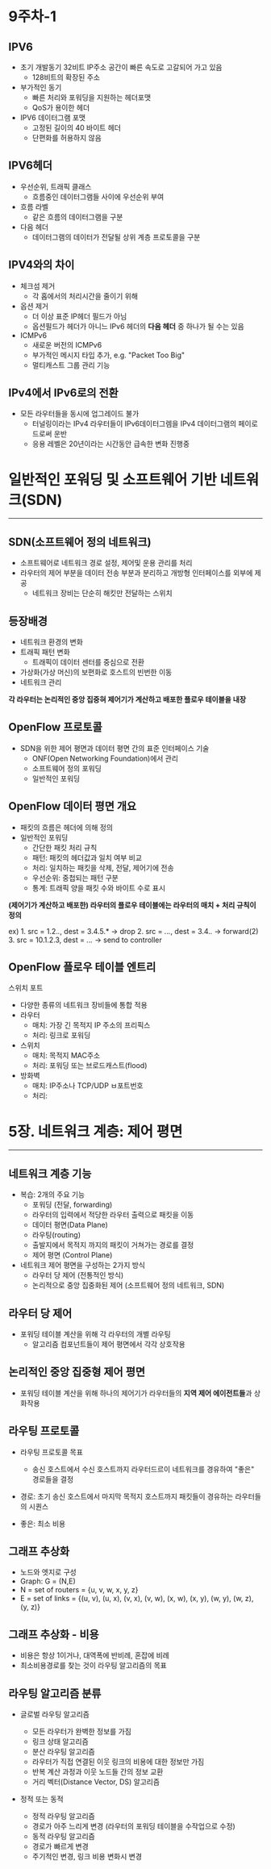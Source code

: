 9주차-1
=======

IPV6
----

-	초기 개발동기 32비트 IP주소 공간이 빠른 속도로 고갈되어 가고 있음
	-	128비트의 확장된 주소
-	부가적인 동기
	-	빠른 처리와 포워딩을 지원하는 헤더포맷
	-	QoS가 용이한 헤더
-	IPV6 데이터그램 포맷
	-	고정된 길이의 40 바이트 헤더
	-	단편화를 허용하지 않음

IPV6헤더
--------

-	우선순위, 트래픽 클래스
	-	흐름중인 데이터그램들 사이에 우선순위 부여
-	흐름 라벨
	-	같은 흐름의 데이터그램을 구분
-	다음 헤더
	-	데이터그램의 데이터가 전달될 상위 계층 프로토콜을 구분

IPV4와의 차이
-------------

-	체크섬 제거
	-	각 홉에서의 처리시간을 줄이기 위해
-	옵션 제거
	-	더 이상 표준 IP헤더 필드가 아님
	-	옵션필드가 헤더가 아니느 IPv6 헤더의 **다음 헤더** 중 하나가 될 수는 있음
-	ICMPv6
	-	새로운 버전의 ICMPv6
	-	부가적인 메시지 타입 추가, e.g. "Packet Too Big"
	-	멀티캐스트 그룹 관리 기능

IPv4에서 IPv6로의 전환
----------------------

-	모든 라우터들을 동시에 업그레이드 불가
	-	터널링이라는 IPv4 라우터들이 IPv6데이터그렘을 IPv4 데이터그램의 페이로드로써 운반
	-	응용 레벨은 20년이라는 시간동안 급속한 변화 진행중  

일반적인 포워딩 및 소프트웨어 기반 네트워크(SDN)
================================================

---

SDN(소프트웨어 정의 네트워크)
-----------------------------

-	소프트웨어로 네트워크 경로 설정, 제어및 운용 관리를 처리
-	라우터의 제어 부분을 데이터 전송 부분과 분리하고 개방형 인터페이스를 외부에 제공
	-	네트워크 장비는 단순히 해킷만 전달하는 스위치

등장배경
--------

-	네트워크 환경의 변화
-	트래픽 패턴 변화
	-	트래픽이 데이터 센터를 중심으로 전환
-	가상화(가상 머신)의 보편화로 호스트의 빈번한 이동
-	네트워크 관리

**각 라우터는 논리적인 중앙 집중혀 제어기가 계산하고 배포한 플로우 테이블을 내장**

OpenFlow 프로토콜
-----------------

-	SDN을 위한 제어 평면과 데이터 평면 간의 표준 인터페이스 기술
	-	ONF(Open Networking Foundation)에서 관리
	-	소프트웨어 정의 포워딩
	-	일반적인 포워딩

OpenFlow 데이터 평면 개요
-------------------------

-	패킷의 흐름은 헤더에 의해 정의
-	일반적인 포워딩
	-	간단한 패킷 처리 규칙
	-	패턴: 패킷의 헤더값과 일치 여부 비교
	-	처리: 일치하는 패킷을 삭제, 전달, 제어기에 전송
	-	우선순위: 중첩되는 패턴 구분
	-	통계: 트래픽 양을 패킷 수와 바이트 수로 표시

**(제어기가 계산하고 배포한) 라우터의 플로우 테이블에는 라우터의 매치 + 처리 규칙이 정의**

ex) 1. src = 1.2.*.*, dest = 3.4.5.* -> drop 2. src = *.*.*.*, dest = 3.4.*.* -> forward(2) 3. src = 10.1.2.3, dest = *.*.*.* -> send to controller

OpenFlow 플로우 테이블 엔트리
-----------------------------

스위치 포트

-	다양한 종류의 네트워크 장비들에 통합 적용
-	라우터
	-	매치: 가장 긴 목적지 IP 주소의 프리픽스
	-	처리: 링크로 포워딩
-	스위치
	-	매치: 목적지 MAC주소
	-	처리: 포워딩 또는 브로드캐스트(flood)
-	방화벽
	-	매치: IP주소나 TCP/UDP ㅂ포트번호
	-	처리:

5장. 네트워크 계층: 제어 평면
=============================

---

네트워크 계층 기능
------------------

-	복습: 2개의 주요 기능
	-	포워딩 (전달, forwarding)
	-	라우터의 입력에서 적당한 라우터 출력으로 패킷을 이동
	-	데이터 평면(Data Plane)
	-	라우팅(routing)
	-	출발지에서 목적지 까지의 패킷이 거쳐가는 경로를 결정
	-	제어 평면 (Control Plane)
-	네트워크 제어 평면을 구성하는 2가지 방식
	-	라우터 당 제어 (전통적인 방식)
	-	논리적으로 중앙 집중화된 제어 (소프트웨어 정의 네트워크, SDN)

라우터 당 제어
--------------

-	포워딩 테이블 계산을 위해 각 라우터의 개별 라우팅
	-	알고리즘 컴포넌트들이 제어 평면에서 각각 상호작용

논리적인 중앙 집중형 제어 평면
------------------------------

-	포워딩 테이블 계산을 위해 하나의 제어기가 라우터들의 **지역 제어 에이전트들**과 상화작용

라우팅 프로토콜
---------------

-	라우팅 프로토콜 목표

	-	송신 호스트에서 수신 호스트까지 라우터드르이 네트워크를 경유하여 "좋은" 경로들을 결정

-	경로: 초기 송신 호스트에서 마지막 목적지 호스트까지 패킷들이 경유하는 라우터들의 시퀀스

-	좋은: 최소 비용

그래프 추상화
-------------

-	노드와 엣지로 구성
-	Graph: G = (N,E)
-	N = set of routers = {u, v, w, x, y, z}
-	E = set of links = {(u, v), (u, x), (v, x), (v, w), (x, w), (x, y), (w, y), (w, z), (y, z)}

그래프 추상화 - 비용
--------------------

-	비용은 항상 1이거나, 대역폭에 반비례, 혼잡에 비례
-	최소비용경로를 찾는 것이 라우팅 알고리즘의 목표

라우팅 알고리즘 분류
--------------------

-	글로벌 라우팅 알고리즘

	-	모든 라우터가 완벽한 정보를 가짐
	-	링크 상태 알고리즘
	-	분산 라우팅 알고리즘
	-	라우터가 직접 연결된 이웃 링크의 비용에 대한 정보만 가짐
	-	반복 계산 과정과 이웃 노드들 간의 정보 교환
	-	거리 벡터(Distance Vector, DS) 알고리즘

-	정적 또는 동적

	-	정적 라우팅 알고리즘
	-	경로가 아주 느리게 변경 (라우터의 포워딩 테이블을 수작업으로 수정)
	-	동적 라우팅 알고리즘
	-	경로가 빠르게 변경
	-	주기적인 변경, 링크 비용 변화시 변경
